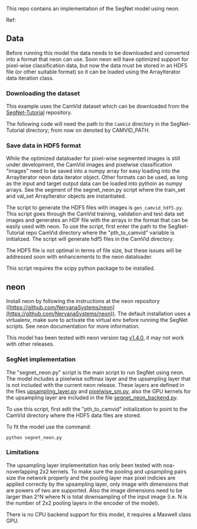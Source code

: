 
This repo contains an implementation of the SegNet model using neon.

Ref:


## Data

Before running this model the data needs to be downloaded and converted into a format that
neon can use.  Soon neon will have optimized support for pixel-wise classification data,
but now the data must be stored in an HDF5 file (or other suitable format) so it can be
loaded using the ArrayIterator data iteration class.

### Downloading the dataset

This example uses the CamVid dataset which can be downloaded from the 
[SegNet-Tutorial](https://github.com/alexgkendall/SegNet-Tutorial) repository.

The following code will need the path to the `CamVid` directory in the SegNet-Tutorial
directory; from now on denoted by CAMVID_PATH.


### Save data in HDF5 format

While the optimized dataloader for pixel-wise segmented images is still under development,
the CamVid images and pixelwise classification "images" need to be saved into a numpy array
for easy loading into the ArrayIterator neon data iterator object.  Other formats can be used,
as long as the input and target output data can be loaded into pythoin as numpy arrays.  See
the segment of the segnet_neon.py script where the train_set and val_set ArrayIterator objects
are instantiated.

The script to generate the HDF5 files with images is `gen_camvid_hdf5.py`.  This script goes through
the CamVid training, validation and test data set images and generates an HDF file with the arrays
in the format that can be easily used with neon.  To use the script, first enter the path to the
SegNet-Tutorial repo CamVid directory where the "pth_to_camvid" variable is initialized.
The script will generate hdf5 files in the CamVid directory.

The HDF5 file is not optimal in terms of file size, but these issues will be addressed soon with
enhancements to the neon dataloader.

This script requires the scipy python package to be installed.

## neon

Install neon by following the instructions at the neon repository
([https://github.com/NervanaSystems/neon](https://github.com/NervanaSystems/neon)).
The default installation uses a virtualenv, make sure to activate the virtual
env before running the SegNet scripts.  See neon documentation for more information.

This model has been tested with neon version tag [v1.4.0](https://github.com/NervanaSystems/neon/tree/v1.4.0), 
it may not work with other releases.


### SegNet implementation

The "segnet_neon.py" script is the main script to run SegNet using neon.  The model includes a pixelwise
softmax layer and the upsampling layer that is not included with the current
neon release.  These layers are defined in the files [upsampling_layer.py](./upsampling_layer.py) and
[pixelwise_sm.py](./pixelwise_sm.py), also the GPU kernels for the upsampling layer are included in
the file [segnet_neon_backend.py](./segnet_neon_backend.py).

To use this script, first edit the "pth_to_camvid" initialization to point to the CamVid directory
where the HDF5 data files are stored.

To fit the model use the command:
```
python segnet_neon.py 
```

### Limitations

The upsampling layer implementation has only been tested with noa-noverlapping 2x2 kernels. To make sure the
pooling and upsampling pairs size the network properly and the pooling layer max pixel indicies are applied
correctly by the upsampling layer, only image with dimensions that are powers of two are supported.  Also
the image dimensions need to be larger than 2^N where N is total downsampling of the input image (i.e.
N is the number of 2x2 pooling layers in the encoder of the model).

There is no CPU backend support for this model, it requires a Maxwell class GPU.

